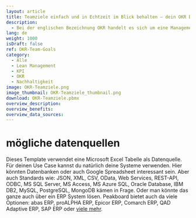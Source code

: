 ```yaml
---
layout: article
title: Teamziele einfach und in Echtzeit im Blick behalten – dein OKR Dashboard zur Mitarbeitermotivation
description: 
  - Bei der englischen Bezeichnung OKR handelt es sich um eine Management Methode, die die Ziele eines einzelnen Mitarbeiters mit den Unternehmenszielen verbindet. Dieses Template zeigt bis zu vier Objectives und je drei Key Results an. Hierfür werden die Daten aus einer Excel Tabelle geladen, die aber auch durch eine andere Datenquelle, wie z.B. Google Spreadsheet ersetzt werden kann. Durch die transparente Darstellung der Aufgaben und die Messbarkeit ihres Fortschritts erkennen deine Mitarbeiter, dass sie aktiv zum Erfolg des Unternehmens beitragen und werden so nachhaltig motiviert. Jetzt herunterladen und ganz nach den Bedürfnissen deines Teams individualisieren.
lang: de
weight: 1000
isDraft: false
ref: OKR-Team-Goals
category:
  - Alle
  - Lean Management
  - KPI
  - OKR
  - Nachhaltigkeit
image: OKR-Teamziele.png
image_thumbnail: OKR-Teamziele_thumbnail.png
download: OKR-Teamziele.pbmx
overview_description:
overview_benefits:
overview_data_sources:
---
```

# mögliche datenquellen
Dieses Template verwendet eine Microsoft Excel Tabelle als Datenquelle. Für deinen Use Case kannst du natürlich deine Systeme verwenden. Hier könnten Datenbanken oder auch Google Spreadsheet interessant sein. Aber auch Standards wie: JSON, XML, CSV, OData, Web Services, REST-API, ODBC, MS SQL Server, MS Access, MS Azure SQL, Oracle Database, IBM DB2, MySQL, PostgreSQL, MongoDB kämen in Frage. Oder man könnte das ganze auch über ein ERP System lösen. Peakboard bietet auch da viele Optionen: abas ERP, proALPHA ERP, Epicor ERP, Comarch ERP, QAD Adaptive ERP, SAP ERP oder [viele mehr](https://peakboard.com/schnittstellen/).

